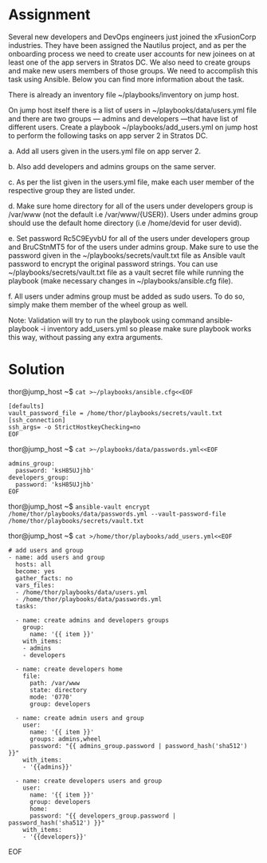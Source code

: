 # Assignment
Several new developers and DevOps engineers just joined the xFusionCorp industries. 
They have been assigned the Nautilus project, and as per the onboarding process we need to 
create user accounts for new joinees on at least one of the app servers in Stratos DC. 
We also need to create groups and make new users members of those groups. 
We need to accomplish this task using Ansible. Below you can find more information about the task.

There is already an inventory file ~/playbooks/inventory on jump host.

On jump host itself there is a list of users in ~/playbooks/data/users.yml file and 
there are two groups — admins and developers —that have list of different users. 
Create a playbook ~/playbooks/add_users.yml on jump host to perform the following tasks on app server 2 in Stratos DC.

a. Add all users given in the users.yml file on app server 2.

b. Also add developers and admins groups on the same server.

c. As per the list given in the users.yml file, make each user member of the respective group they are listed under.

d. Make sure home directory for all of the users under developers group is /var/www (not the default i.e /var/www/{USER}). 
Users under admins group should use the default home directory (i.e /home/devid for user devid).

e. Set password Rc5C9EyvbU for all of the users under developers group and BruCStnMT5 for of the users under admins group. 
Make sure to use the password given in the ~/playbooks/secrets/vault.txt file as Ansible vault password to 
encrypt the original password strings. You can use ~/playbooks/secrets/vault.txt file as a vault secret 
file while running the playbook (make necessary changes in ~/playbooks/ansible.cfg file).

f. All users under admins group must be added as sudo users. To do so, simply make them member of the wheel group as well.

Note: Validation will try to run the playbook using command ansible-playbook -i inventory add_users.yml so please make 
sure playbook works this way, without passing any extra arguments.

# Solution
thor@jump_host ~$ `cat >~/playbooks/ansible.cfg<<EOF`
```
[defaults]
vault_password_file = /home/thor/playbooks/secrets/vault.txt
[ssh_connection]
ssh_args= -o StrictHostkeyChecking=no
EOF
```

thor@jump_host ~$ `cat >~/playbooks/data/passwords.yml<<EOF`
```
admins_group:
  password: 'ksH85UJjhb'
developers_group:
  password: 'ksH85UJjhb'
EOF
```
thor@jump_host ~$ `ansible-vault encrypt /home/thor/playbooks/data/passwords.yml --vault-password-file /home/thor/playbooks/secrets/vault.txt`  

thor@jump_host ~$ `cat >/home/thor/playbooks/add_users.yml<<EOF`
```
# add users and group
- name: add users and group
  hosts: all
  become: yes
  gather_facts: no
  vars_files:
  - /home/thor/playbooks/data/users.yml
  - /home/thor/playbooks/data/passwords.yml
  tasks:

  - name: create admins and developers groups
    group:
      name: '{{ item }}'
    with_items:
    - admins
    - developers
    
  - name: create developers home
    file:
      path: /var/www
      state: directory
      mode: '0770'
      group: developers
      
  - name: create admin users and group
    user:
      name: '{{ item }}'
      groups: admins,wheel
      password: "{{ admins_group.password | password_hash('sha512') }}"
    with_items:
    - '{{admins}}'
     
  - name: create developers users and group
    user:
      name: '{{ item }}'
      group: developers
      home: 
      password: "{{ developers_group.password | password_hash('sha512') }}"
    with_items:
    - '{{developers}}' 
```                                                      
EOF

